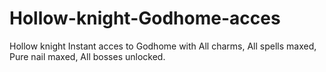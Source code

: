 # Hollow-knight-Godhome-acces
Hollow knight Instant acces to Godhome with All charms, All spells maxed, Pure nail maxed, All bosses unlocked.
